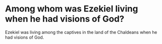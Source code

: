 # Among whom was Ezekiel living when he had visions of God?

Ezekiel was living among the captives in the land of the Chaldeans when he had visions of God.
